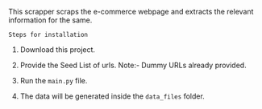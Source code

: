 This scrapper scraps the e-commerce webpage and extracts the relevant information for the same.


`Steps for installation`

1) Download this project.

2) Provide the Seed List of urls. Note:- Dummy URLs already provided.

3) Run the `main.py` file.

4) The data will be generated inside the `data_files` folder.